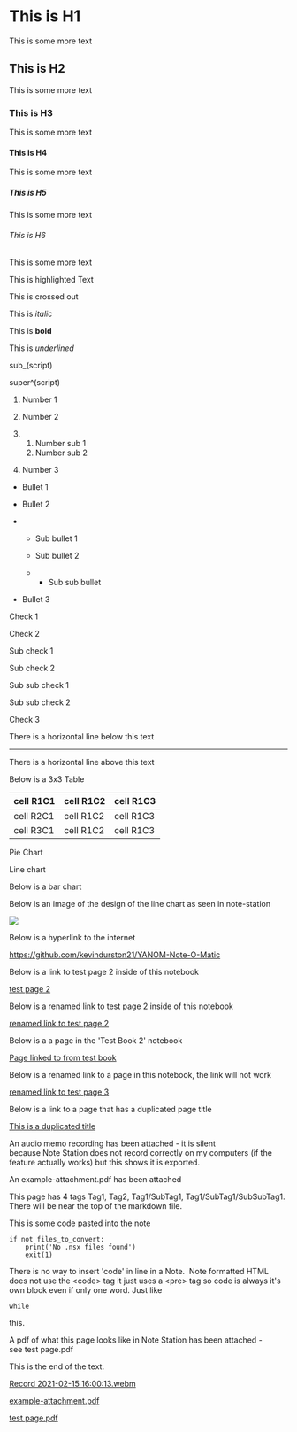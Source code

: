 # This is H1

This is some more text

## This is H2

This is some more text

### This is H3

This is some more text

#### This is H4

This is some more text

##### This is H5

This is some more text

###### This is H6

This is some more text

This is highlighted Text

This is crossed out

This is *italic*

This is **bold**

This is *underlined*

sub_(script)

super^(script)

1.  Number 1

2.  Number 2

3.  1.  Number sub 1
    2.  Number sub 2

4.  Number 3

-   Bullet 1

-   Bullet 2

-   -   Sub bullet 1

    -   Sub bullet 2

    -   -   Sub sub bullet 

-   Bullet 3

Check 1

Check 2

Sub check 1

Sub check 2

Sub sub check 1

Sub sub check 2

Check 3

There is a horizontal line below this text

------------------------------------------------------------------------

There is a horizontal line above this text

Below is a 3x3 Table

| **cell R1C1** | **cell R1C2** | **cell R1C3** |
|---------------|---------------|---------------|
| cell R2C1     | cell R1C2     | cell R1C3     |
| cell R3C1     | cell R1C2     | cell R1C3     |

Pie Chart

Line chart

Below is a bar chart

Below is an image of the design of the line chart as seen in
note-station

![](MTYxMzQwNDM0NDczN25zX2F0dGFjaF9pbWFnZV83ODc0OTE2MTM0MDQzNDQ2ODcucG5n)

Below is a hyperlink to the internet

<https://github.com/kevindurston21/YANOM-Note-O-Matic>

Below is a link to test page 2 inside of this notebook

[test page 2](test%20page%202.md)

Below is a renamed link to test page 2 inside of this notebook

[renamed link to test page
2](../Test%20Book%202/Page%20linked%20to%20from%20test%20book.md)

Below is a a page in the 'Test Book 2' notebook

[Page linked to from test
book](../Test%20Book%202/Page%20linked%20to%20from%20test%20book.md)

Below is a renamed link to a page in this notebook, the link will not
work

[renamed link to test page
3](../Test%20Book%202/Page%20linked%20to%20from%20test%20book.md)

Below is a link to a page that has a duplicated page title

[This is a duplicated
title](../Test%20Book%202/This%20is%20a%20duplicated%20title.md)

An audio memo recording has been attached - it is silent
because Note Station does not record correctly on my computers (if the
feature actually works) but this shows it is exported.

An example-attachment.pdf has been attached

This page has 4 tags Tag1, Tag2, Tag1/SubTag1, Tag1/SubTag1/SubSubTag1.
There will be near the top of the markdown file.

This is some code pasted into the note

```
if not files_to_convert:
    print('No .nsx files found')
    exit(1)
```

There is no way to insert 'code' in line in a Note.  Note formatted HTML
does not use the &lt;code&gt; tag it just uses a &lt;pre&gt; tag so code
is always it's own block even if only one word. Just like

```
while
```

this.

A pdf of what this page looks like in Note Station has been attached -
see test page.pdf

This is the end of the text.


[Record 2021-02-15 16:00:13.webm](file_6c4b828f227a096d3374599cae3f94ec.webm)

[example-attachment.pdf](file_c4ee8b831ad1188509c0f33f0c072af5.pdf)

[test page.pdf](file_27a9aadc878b718331794c8bc50a1b8c.pdf)